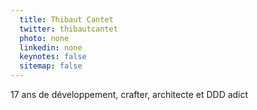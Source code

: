 ```yaml
---
  title: Thibaut Cantet
  twitter: thibautcantet
  photo: none
  linkedin: none
  keynotes: false
  sitemap: false
---
```

17 ans de développement, crafter, architecte et DDD adict